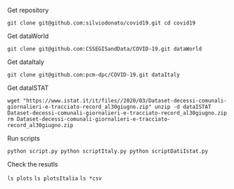 Get repository

`git clone git@github.com:silviodonato/covid19.git
cd covid19`

Get dataWorld

`git clone git@github.com:CSSEGISandData/COVID-19.git dataWorld`

Get dataItaly

`git clone git@github.com:pcm-dpc/COVID-19.git dataItaly`

Get dataISTAT

`wget "https://www.istat.it/it/files//2020/03/Dataset-decessi-comunali-giornalieri-e-tracciato-record_al30giugno.zip"
unzip -d dataISTAT Dataset-decessi-comunali-giornalieri-e-tracciato-record_al30giugno.zip 
rm Dataset-decessi-comunali-giornalieri-e-tracciato-record_al30giugno.zip `

Run scripts

`python script.py
python scriptItaly.py
python scriptDatiIstat.py`

Check the resutls

`ls plots`
`ls plotsItalia`
`ls *csv`

